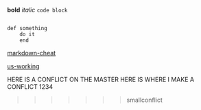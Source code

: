 **bold**
*italic*
`code block`

```

def something
    do it 
    end
```

[markdown-cheat](http://markdownlivepreview.com/A)

[us-working](image.png)

HERE IS A CONFLICT ON THE MASTER
HERE IS WHERE I MAKE A CONFLICT 1234
>>>>>>> smallconflict
